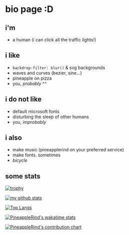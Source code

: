 # bio page :D
## i'm
- a human (i can click all the traffic lights!) 
## i like
- `backdrop-filter: blur()` & svg backgrounds
- waves and curves (bezier, sine...) 
- pineapple on pizza
- you, *probably* ^^
## i do not like
- default microsoft fonts
- disturbing the sleep of other humans
- you, *improbably*
## i also
- make music (pineapplerind on your preferred service)
- make fonts. sometimes
- *bicycle*

## some stats
[![trophy](https://github-profile-trophy.vercel.app/?username=pineapplerind&theme=tokyonight&row=2&column=3&no-frame=true&margin-w=-1&margin-h=-1)](https://github.com/ryo-ma/github-profile-trophy)


[![my github stats](https://github-readme-stats.vercel.app/api?username=pineapplerind&count_private=true&include_all_commits=true&theme=tokyonight&hide-border=true)](https://github.com/pineapplerind)


[![Top Langs](https://github-readme-stats.vercel.app/api/top-langs/?username=pineapplerind&show_icons=true&theme=tokyonight&layout=compact)](https://github.com/pineapplerind)


[![PineappleRind's wakatime stats](https://github-readme-stats.vercel.app/api/wakatime?username=pineapplerind&theme=tokyonight&layout=compact)](https://github.com/pineapplerind)


[![PineappleRind's contribution chart](https://activity-graph.herokuapp.com/graph?username=pineapplerind&bg_color=1A1B27&color=eeeeee&line=F87f5d&point=F8af9d)](https://github.com/pineapplerind)
